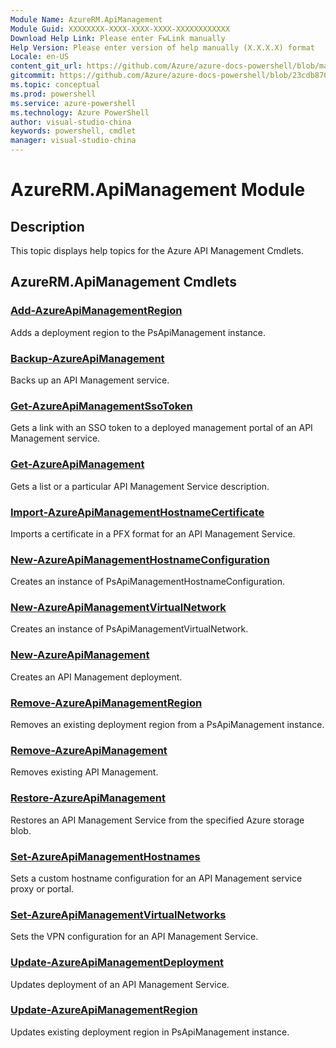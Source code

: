 ```yaml
---
Module Name: AzureRM.ApiManagement
Module Guid: XXXXXXXX-XXXX-XXXX-XXXX-XXXXXXXXXXXX
Download Help Link: Please enter FwLink manually
Help Version: Please enter version of help manually (X.X.X.X) format
Locale: en-US
content_git_url: https://github.com/Azure/azure-docs-powershell/blob/master/azureps-cmdlets-docs/ResourceManager/AzureRM.ApiManagement/v0.9.8/AzureRM.ApiManagement.md
gitcommit: https://github.com/Azure/azure-docs-powershell/blob/23cdb8705d4ab9807c0e21b238f3b134a7d49c7d/azureps-cmdlets-docs/ResourceManager/AzureRM.ApiManagement/v0.9.8/AzureRM.ApiManagement.md
ms.topic: conceptual
ms.prod: powershell
ms.service: azure-powershell
ms.technology: Azure PowerShell
author: visual-studio-china
keywords: powershell, cmdlet
manager: visual-studio-china
---
```


# AzureRM.ApiManagement Module
## Description
This topic displays help topics for the Azure API Management Cmdlets. 

## AzureRM.ApiManagement Cmdlets
### [Add-AzureApiManagementRegion](.\Add-AzureApiManagementRegion.md)
Adds a deployment region to the PsApiManagement instance.


### [Backup-AzureApiManagement](.\Backup-AzureApiManagement.md)
Backs up an API Management service.


### [Get-AzureApiManagementSsoToken](.\Get-AzureApiManagementSsoToken.md)
Gets a link with an SSO token to a deployed management portal of an API Management service.


### [Get-AzureApiManagement](.\Get-AzureApiManagement.md)
Gets a list or a particular API Management Service description.


### [Import-AzureApiManagementHostnameCertificate](.\Import-AzureApiManagementHostnameCertificate.md)
Imports a certificate in a PFX format for an API Management Service.


### [New-AzureApiManagementHostnameConfiguration](.\New-AzureApiManagementHostnameConfiguration.md)
Creates an instance of PsApiManagementHostnameConfiguration.


### [New-AzureApiManagementVirtualNetwork](.\New-AzureApiManagementVirtualNetwork.md)
Creates an instance of PsApiManagementVirtualNetwork.


### [New-AzureApiManagement](.\New-AzureApiManagement.md)
Creates an API Management deployment.


### [Remove-AzureApiManagementRegion](.\Remove-AzureApiManagementRegion.md)
Removes an existing deployment region from a PsApiManagement instance.


### [Remove-AzureApiManagement](.\Remove-AzureApiManagement.md)
Removes existing API Management.


### [Restore-AzureApiManagement](.\Restore-AzureApiManagement.md)
Restores an API Management Service from the specified Azure storage blob.


### [Set-AzureApiManagementHostnames](.\Set-AzureApiManagementHostnames.md)
Sets a custom hostname configuration for an API Management service proxy or portal.


### [Set-AzureApiManagementVirtualNetworks](.\Set-AzureApiManagementVirtualNetworks.md)
Sets the VPN configuration for an API Management Service.


### [Update-AzureApiManagementDeployment](.\Update-AzureApiManagementDeployment.md)
Updates deployment of an API Management Service.


### [Update-AzureApiManagementRegion](.\Update-AzureApiManagementRegion.md)
Updates existing deployment region in PsApiManagement instance.



